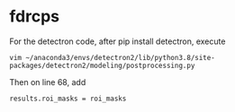 # fdrcps
For the detectron code, after pip install detectron, execute
```
vim ~/anaconda3/envs/detectron2/lib/python3.8/site-packages/detectron2/modeling/postprocessing.py
```

Then on line 68, add
```
results.roi_masks = roi_masks
```
